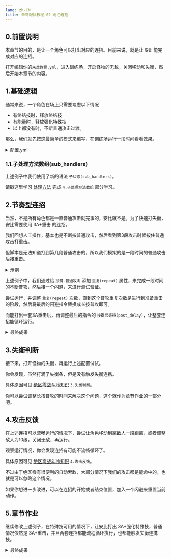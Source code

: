 ```yaml
---
lang: zh-CN
title: 朱鸢配队教程-02-角色连招
---
```


## 0.前置说明

本章节的目的，是让一个角色可以打出对应的连招。目前来说，就是让 `安比` 能完成对应的连招。

打开编辑你的`朱鸢教程.yml`，进入训练场，开启怪物的无敌，关闭移动和失衡，然后开始本章节的内容。

## 1.基础逻辑

通常来说，一个角色在场上只需要考虑以下情况

- 有终结技时，释放终结技
- 有能量时，释放强化特殊技
- 以上都没有时，不断普通攻击过渡。

那么，我们就先按这最简单的模式来编写，在训练场运行一段时间看看效果。

<details>
<summary>配置.yml</summary>

```yaml
scenes:
  - triggers: [ ]
    interval: 0.02
    handlers:
      - states: "[前台-击破]"
        sub_handlers:
        - states: "[按键可用-终结技]"
          operations:
            - op_name: "按键-终结技"
              post_delay: 5
        - states: "[按键可用-特殊攻击]"
          operations:
            - op_name: "按键-特殊攻击"
              post_delay: 2
        - states: ""
          operations:
            - op_name: "按键-普通攻击"
              post_delay: 0.05
      - states: "[后台-2-击破]"
        operations:
          - op_name: "按键-切换角色-上一个"
            post_delay: 0.1
      - states: "[后台-1-击破]"
        operations:
          - op_name: "按键-切换角色-下一个"
            post_delay: 0.1
```

</details>

### 1.1.子处理方法数组(sub_handlers)

上述例子中我们使用了新的语法 `子状态(sub_handlers)`。

请戳这里学习 [处理方法](../basic/basic_04_handlers.md) 完成 `4.子处理方法数组` 部分学习。

## 2.节奏型连招

当然，不是所有角色都是一直普通攻击就完事的，安比就不是。为了快速打失衡，安比需要使用 3A+重击 的连招。

我们回想人工操作，基本也是不断按普通攻击，然后看到第3段攻击时候按住普通攻击打重击。

但脚本是无法知道打到第几段普通攻击的，所以我们模拟的是一段时间的普通攻击后接重击。

<details>
<summary>示例</summary>

```yaml
scenes:
  - triggers: [ ]
    interval: 0.02
    handlers:
      - states: "[前台-击破]"
        sub_handlers:
          - states: "[按键可用-终结技]"
            operations:
              - op_name: "按键-终结技"
                post_delay: 5
          - states: "[按键可用-特殊攻击]"
            operations:
              - op_name: "按键-特殊攻击"
                post_delay: 2
          - states: ""
            operations:
              - op_name: "按键-普通攻击"
                post_delay: 0.05
                repeat: 20
              - op_name: "按键-闪避"
                post_delay: 1
      - states: "[后台-2-击破]"
        operations:
          - op_name: "按键-切换角色-上一个"
            post_delay: 0.1
      - states: "[后台-1-击破]"
        operations:
          - op_name: "按键-切换角色-下一个"
            post_delay: 0.1
```

</details>

上述例子中，我们通过给 `按键-普通攻击` 添加 `重复(repeat)` 属性，来完成一段时间的不断普攻，然后接一个闪避，来进行测试验证。

尝试运行，并调整 `重复(repeat)` 次数，直到这个普攻重复次数是进行到准备重击的阶段，然后将最后的闪避指令替换成长按普攻即可。

而能打出一套3A重击后，再调整最后的指令的 `按键后等待(post_delay)`，让整套连招能循环运行。

<details>
<summary>最终成果</summary>

```yaml
scenes:
  - triggers: [ ]
    interval: 0.02
    handlers:
      - states: "[前台-击破]"
        sub_handlers:
          - states: "[按键可用-终结技]"
            operations:
              - op_name: "按键-终结技"
                post_delay: 5
          - states: "[按键可用-特殊攻击]"
            operations:
              - op_name: "按键-特殊攻击"
                post_delay: 2
          - states: ""
            operations:
              - op_name: "按键-普通攻击"
                post_delay: 0.05
                repeat: 20
              - op_name: "按键-普通攻击"
                way: "按下"
                press: 2
      - states: "[后台-2-击破]"
        operations:
          - op_name: "按键-切换角色-上一个"
            post_delay: 0.1
      - states: "[后台-1-击破]"
        operations:
          - op_name: "按键-切换角色-下一个"
            post_delay: 0.1
```

</details>

## 3.失衡判断

接下来，打开怪物的失衡，再运行上述配置试试。

你会发现，虽然打满了失衡条，但是没有触发失衡连携。

具体原因可见 [绝区零战斗冷知识](../other/battle_knowledge.md) `3.失衡判断`。

你可以尝试调整长按普攻的时间来解决这个问题，这个就作为章节作业的一部分吧。


## 4.攻击反馈

在上述连招可以流畅运行的情况下，尝试让角色移动到离敌人一段距离，或者调整敌人为10级，关闭无敌，再运行。

观察运行情况，你会发现连招有可能不流畅循环了。

具体原因可见 [绝区零战斗冷知识](../other/battle_knowledge.md) `4.攻击反馈`。

不过由于绝区零有很便利的自动索敌，大部分情况下我们的攻击都是能命中的，也就是可以忽略这个情况。

如果你想进一步改进，可以在连招的开始或者结束位置，加入一个闪避来重置当前动作。

## 5.章节作业

继续修改上述例子，在特殊技可用的情况下，让安比打出 3A+强化特殊技，普通情况依然是 3A+重击，并且两套连招都能流程循环执行，也都能触发失衡连携技。

<details>
<summary>最终成果</summary>

```yaml
scenes:
  - triggers: [ ]
    interval: 0.02
    handlers:
      - states: "[前台-击破]"
        sub_handlers:
        - states: "[按键可用-终结技]"
          operations:
            - op_name: "按键-终结技"
              post_delay: 5
        - states: "[按键可用-特殊攻击]"
          operations:
            - op_name: "按键-普通攻击"
              post_delay: 0.05
              repeat: 20
            - op_name: "按键-特殊攻击"
              post_delay: 0.05
              repeat: 30
            - op_name: "按键-普通攻击"
              post_delay: 0.05
              repeat: 30
        - states: ""
          operations:
            - op_name: "按键-普通攻击"
              post_delay: 0.05
              repeat: 20
            # 触发失衡改了这里
            - op_name: "按键-普通攻击"
              way: "按下"
              press: 1.5
              post_delay: 0.5
      - states: "[后台-2-击破]"
        operations:
          - op_name: "按键-切换角色-上一个"
            post_delay: 0.1
      - states: "[后台-1-击破]"
        operations:
          - op_name: "按键-切换角色-下一个"
            post_delay: 0.1
```

</details>